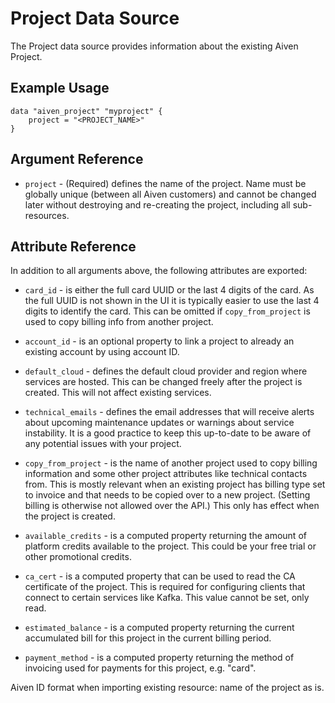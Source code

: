 # Project Data Source

The Project data source provides information about the existing Aiven Project.

## Example Usage

```hcl
data "aiven_project" "myproject" {
    project = "<PROJECT_NAME>"
}
```

## Argument Reference

* `project` - (Required) defines the name of the project. Name must be globally unique (between all
Aiven customers) and cannot be changed later without destroying and re-creating the
project, including all sub-resources.

## Attribute Reference

In addition to all arguments above, the following attributes are exported:

* `card_id` - is either the full card UUID or the last 4 digits of the card. As the full
UUID is not shown in the UI it is typically easier to use the last 4 digits to identify
the card. This can be omitted if `copy_from_project` is used to copy billing info from
another project.

* `account_id` - is an optional property to link a project to already an existing account by 
using account ID.

* `default_cloud` - defines the default cloud provider and region where services are
hosted. This can be changed freely after the project is created. This will not affect existing
services.

* `technical_emails` - defines the email addresses that will receive alerts about
upcoming maintenance updates or warnings about service instability. It is a good practice to keep
this up-to-date to be aware of any potential issues with your project.

* `copy_from_project` - is the name of another project used to copy billing information and
some other project attributes like technical contacts from. This is mostly relevant when
an existing project has billing type set to invoice and that needs to be copied over to a
new project. (Setting billing is otherwise not allowed over the API.) This only has
effect when the project is created.

* `available_credits` - is a computed property returning the amount of platform credits available to
the project. This could be your free trial or other promotional credits.

* `ca_cert` - is a computed property that can be used to read the CA certificate of the
project. This is required for configuring clients that connect to certain services like
Kafka. This value cannot be set, only read.

* `estimated_balance` - is a computed property returning the current accumulated bill for this
project in the current billing period.

* `payment_method` - is a computed property returning the method of invoicing used for payments for
this project, e.g. "card".

Aiven ID format when importing existing resource: name of the project as is.
